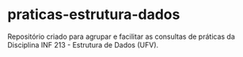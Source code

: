 # praticas-estrutura-dados
Repositório criado para agrupar e facilitar as consultas de práticas da Disciplina INF 213 - Estrutura de Dados (UFV).
